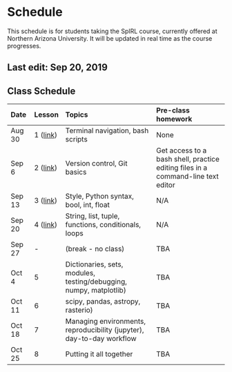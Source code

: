 # Schedule

This schedule is for students taking the SpIRL course, currently offered at Northern Arizona University. It will be updated in real time as the course progresses.

## Last edit: Sep 20, 2019

## Class Schedule

| Date   | Lesson  | Topics | Pre-class homework |
| :--- | :------ | :----- | :----------------- |
| Aug 30 | 1 ([link](./01_bash/00_why-bash)) | Terminal navigation, bash scripts | None |
| Sep 6 | 2 ([link](./02_git/00_why-git)) | Version control, Git basics | Get access to a bash shell, practice editing files in a command-line text editor |
| Sep 13 | 3 ([link](./03_python/00_why-python)) | Style, Python syntax, bool, int, float  | N/A |
| Sep 20 | 4 ([link](./03_python/03/03_str)) | String, list, tuple, functions, conditionals, loops | N/A |
| Sep 27 | - | (break - no class) | TBA |
| Oct 4 | 5 | Dictionaries, sets, modules, testing/debugging, numpy, matplotlib)  | TBA |
| Oct 11 | 6 | scipy, pandas, astropy, rasterio) | TBA |
| Oct 18 | 7 | Managing environments, reproducibility (jupyter), day-to-day workflow | TBA |
| Oct 25 | 8 | Putting it all together | TBA |
